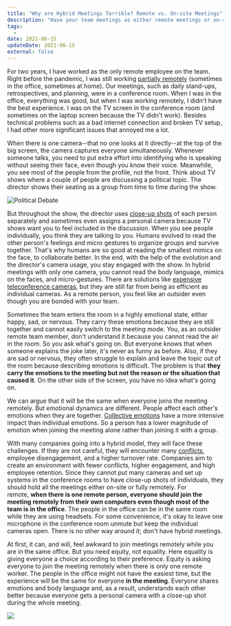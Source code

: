 ```yaml
---
title: "Why are Hybrid Meetings Terrible? Remote vs. On-site Meetings"
description: "Have your team meetings as either remote meetings or on-site meetings. Don't have hybrid meetings. If you do, people in the meetings will have a bad experience."
tags:
  -
date: 2021-06-15
updateDate: 2021-06-15
external: false
---
```


For two years, I have worked as the only remote employee on the team. Right before the pandemic, I was still working [partially remotely](/managing-partially-distributed-teams) (sometimes in the office, sometimes at home). Our meetings, such as daily stand-ups, retrospectives, and planning, were in a conference room. When I was in the office, everything was good, but when I was working remotely, I didn't have the best experience. I was on the TV screen in the conference room (and sometimes on the laptop screen because the TV didn't work). Besides technical problems such as a bad internet connection and broken TV setup, I had other more significant issues that annoyed me a lot.

When there is one camera--that no one looks at it directly--at the top of the big screen, the camera captures everyone simultaneously. Whenever someone talks, you need to put extra effort into identifying who is speaking without seeing their face, even though you know their voice. Meanwhile, you see most of the people from the profile, not the front. Think about TV shows where a couple of people are discussing a political topic. The director shows their seating as a group from time to time during the show.

![Political Debate](/images/content/posts/why-are-hybrid-meetings-terrible-remote-vs-on-site-meetings/political-discussion.jpg)

But throughout the show, the director uses [close-up shots](https://www.masterclass.com/articles/film-101-what-is-a-close-up-shot-how-to-creatively-use-a-close-up-camera-angle-to-convey-emotion) of each person separately and sometimes even assigns a personal camera because TV shows want you to feel included in the discussion. When you see people individually, you think they are talking to you. Humans evolved to read the other person's feelings and micro gestures to organize groups and survive together. That's why humans are so good at reading the smallest mimics on the face, to collaborate better. In the end, with the help of the evolution and the director's camera usage, you stay engaged with the show. In hybrid meetings with only one camera, you cannot read the body language, mimics on the faces, and micro-gestures. There are solutions like [expensive teleconference cameras](https://www.cisco.com/c/en/us/products/collaboration-endpoints/telepresence-speaker-track-60/index.html), but they are still far from being as efficient as individual cameras. As a remote person, you feel like an outsider even though you are bonded with your team.

Sometimes the team enters the room in a highly emotional state, either happy, sad, or nervous. They carry these emotions because they are still together and cannot easily switch to the meeting mode. You, as an outsider remote team member, don't understand it because you cannot read the air in the room. So you ask what's going on. But everyone knows that when someone explains the joke later, it's never as funny as before. Also, if they are sad or nervous, they often struggle to explain and leave the topic out of the room because describing emotions is difficult. The problem is that **they carry the emotions to the meeting but not the reason or the situation that caused it**. On the other side of the screen, you have no idea what's going on.

We can argue that it will be the same when everyone joins the meeting remotely. But emotional dynamics are different. People affect each other's emotions when they are together. [Collective emotions](https://www.researchgate.net/publication/336870404_Collective_Emotions) have a more intensive impact than individual emotions. So a person has a lower magnitude of emotion when joining the meeting alone rather than joining it with a group.

With many companies going into a hybrid model, they will face these challenges. If they are not careful, they will encounter many [conflicts](/how-to-solve-and-prevent-conflicts), employee disengagement, and a higher turnover rate. Companies aim to create an environment with fewer conflicts, higher engagement, and high employee retention. Since they cannot put many cameras and set up systems in the conference rooms to have close-up shots of individuals, they should hold all the meetings either on-site or fully remotely. For remote, **when there is one remote person, everyone should join the meeting remotely from their own computers even though most of the team is in the office**. The people in the office can be in the same room while they are using headsets. For some convenience, it's okay to leave one microphone in the conference room unmute but keep the individual cameras open. There is no other way around it; don't have hybrid meetings.

At first, it can, and will, feel awkward to join meetings remotely while you are in the same office. But you need equity, not equality. Here equality is giving everyone a choice according to their preference. Equity is asking everyone to join the meeting remotely when there is only one remote worker. The people in the office might not have the easiest time, but the experience will be the same for everyone **in the meeting**. Everyone shares emotions and body language and, as a result, understands each other better because everyone gets a personal camera with a close-up shot during the whole meeting.

![](/images/content/posts/why-are-hybrid-meetings-terrible-remote-vs-on-site-meetings/hybrid-all-remote-onsite.png)